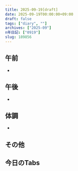 ```yaml
---
title: 2025-09-19[draft]
date: 2025-09-19T00:00:00+09:00
draft: false
tags: ["diary", ""]
archives: ["2025-09"]
n年日記: ["0919"]
slug: 189856
---
```

## 午前
- 
## 午後
- 
## 体調
- 
## その他
## 今日のTabs